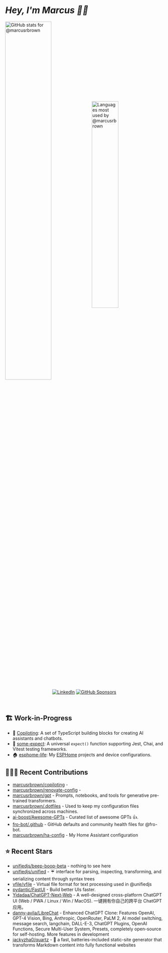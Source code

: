 # <em>Hey, I'm Marcus <span title="✌🏽 & ❤️">👋🏽</span></em>

<img align='center' width='54%' alt='GitHub stats for @marcusrbrown' src='https://github-readme-stats.vercel.app/api?username=marcusrbrown&show_icons=true&theme=dark&include_all_commits=true&count_private=true'>
<img align='center' width='41%' alt='Languages most used by @marcusrbrown' src='https://github-readme-stats.vercel.app/api/top-langs/?username=marcusrbrown&layout=compact&theme=dark&include_all_commits=true&count_private=true'>

<br>
<div align='center'>

[![LinkedIn](https://img.shields.io/badge/LinkedIn-blue?style=for-the-badge&logo=linkedin)][linkedin]
[![GitHub Sponsors](https://img.shields.io/github/sponsors/marcusrbrown?style=for-the-badge&logo=github-sponsors)
][gh-sponsors]

</div>
<br>

[gh-sponsors]: https://github.com/sponsors/marcusrbrown "@marcusrbrown | GitHub Sponsors"
[linkedin]: https://www.linkedin.com/in/marcusrbrown "@marcusrbrown | LinkedIn"

## 🏗️ Work-in-Progress

- 🤖 [Copiloting](https://github.com/marcusrbrown/copiloting): A set of TypeScript building blocks for creating AI assistants and chatbots.
- 🧪 [some-expect](https://github.com/marcusrbrown/some-expect): A universal `expect()` function supporting Jest, Chai, and Vitest testing frameworks.
- 🏠 [esphome-life](https://github.com/marcusrbrown/esphome-life): My [ESPHome](https://esphome.io/) projects and device configurations.

## 👨🏽‍💻 Recent Contributions

- [marcusrbrown/copiloting](https://github.com/marcusrbrown/copiloting) -
- [marcusrbrown/renovate-config](https://github.com/marcusrbrown/renovate-config) -
- [marcusrbrown/gpt](https://github.com/marcusrbrown/gpt) - Prompts, notebooks, and tools for generative pre-trained transformers.
- [marcusrbrown/.dotfiles](https://github.com/marcusrbrown/.dotfiles) - Used to keep my configuration files synchronized across machines.
- [ai-boost/Awesome-GPTs](https://github.com/ai-boost/Awesome-GPTs) - Curated list of awesome GPTs 👍.
- [fro-bot/.github](https://github.com/fro-bot/.github) - GitHub defaults and community health files for @fro-bot.
- [marcusrbrown/ha-config](https://github.com/marcusrbrown/ha-config) - My Home Assistant configuration

## ⭐ Recent Stars

- [unifiedjs/beep-boop-beta](https://github.com/unifiedjs/beep-boop-beta) - nothing to see here
- [unifiedjs/unified](https://github.com/unifiedjs/unified) - ☔️ interface for parsing, inspecting, transforming, and serializing content through syntax trees
- [vfile/vfile](https://github.com/vfile/vfile) - Virtual file format for text processing used in @unifiedjs
- [pydantic/FastUI](https://github.com/pydantic/FastUI) - Build better UIs faster.
- [Yidadaa/ChatGPT-Next-Web](https://github.com/Yidadaa/ChatGPT-Next-Web) - A well-designed cross-platform ChatGPT UI (Web / PWA / Linux / Win / MacOS). 一键拥有你自己的跨平台 ChatGPT 应用。
- [danny-avila/LibreChat](https://github.com/danny-avila/LibreChat) - Enhanced ChatGPT Clone: Features OpenAI, GPT-4 Vision, Bing, Anthropic, OpenRouter, PaLM 2, AI model switching, message search, langchain, DALL-E-3, ChatGPT Plugins, OpenAI Functions, Secure Multi-User System, Presets, completely open-source for self-hosting. More features in development
- [jackyzha0/quartz](https://github.com/jackyzha0/quartz) - 🌱 a fast, batteries-included static-site generator that transforms Markdown content into fully functional websites
